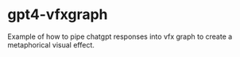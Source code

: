 # gpt4-vfxgraph
 Example of how to pipe chatgpt responses into vfx graph to create a metaphorical visual effect.
